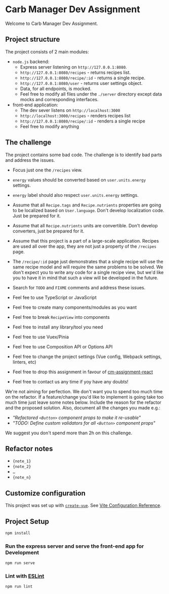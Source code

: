# Carb Manager Dev Assignment

Welcome to Carb Manager Dev Assignment. 

## Project structure

The project consists of 2 main modules:
- `node.js` backend: 
  - Express server listening on `http://127.0.0.1:8080`.
  - `http://127.0.0.1:8080/recipes` - returns recipes list. 
  - `http://127.0.0.1:8080/recipe/:id` - returns a single recipe. 
  - `http://127.0.0.1:8080/user` - returns user settings object.
  - Data, for all endpoints, is mocked.
  - Feel free to modify all files under the `./server` directory except data mocks and corresponding interfaces.
- front-end application:
  - The dev sever listens on `http://localhost:3000`
  - `http://localhost:3000/recipes` - renders recipes list
  - `http://127.0.0.1:8080/recipe/:id` - renders a single recipe
  - Feel free to modify anything

## The challenge

The project contains some bad code. The challenge is to identify bad parts and address the issues.

- Focus just one the `/recipes` view.
- `energy` values should be converted based on `user.units.energy` settings. 
- `energy` label should also respect `user.units.energy` settings.
- Assume that all `Recipe.tags` and `Recipe.nutrients` properties are going to be localized based on `User.language`. Don't develop localization code. Just be prepared for it.
- Assume that all `Recipe.nutrients` units are convertible. Don't develop converters, just be prepared for it.
- Assume that this project is a part of a large-scale application. Recipes are used all over the app, they are not just a property of the `/recipes` page.

- The `/recipe/:id` page just demonstrates that a single recipe will use the same recipe model and will require the same problems to be solved.
We don't expect you to write any code for a single recipe view, but we'd like you to have it in mind that such a view will be developed in the future.
- Search for `TODO` and `FIXME` comments and address these issues.
- Feel fee to use TypeScript or JavaScript
- Feel free to create many components/modules as you want
- Feel free to break `RecipeView` into components
- Feel free to install any library/tool you need
- Feel free to use Vuex/Pinia
- Feel free to use Composition API or Options API
- Feel free to change the project settings (Vue config, Webpack settings, linters, etc)
- Feel free to drop this assignment in favour of [cm-assignment-react](TODO://add.cm-assignment-react.link)
- Feel free to contact us any time if yoy have any doubts!

We're not aiming for perfection. We don't want you to spend too much time on the refactor.
If a feature/change you'd like to implement is going take too much time just leave some notes below.
Include the reason for the refactor and the proposed solution. Also, document all the changes you made e.g.:

- *"Refactored `<Button>` component props to make it re-usable"*
- *"TODO: Define custom validators for all `<Button>` component props"*

We suggest you don't spend more than 2h on this challenge.

## Refactor notes

- `{note_1}`
- `{note_2}`
- `…`
- `{note_n}`

## Customize configuration

This project was set up with [`create-vue`](https://github.com/vuejs/create-vue).
See [Vite Configuration Reference](https://vitejs.dev/config/).

## Project Setup

```sh
npm install
```

### Run the express server and serve the front-end app for Development

```sh
npm run serve
```

### Lint with [ESLint](https://eslint.org/)

```sh
npm run lint
```
